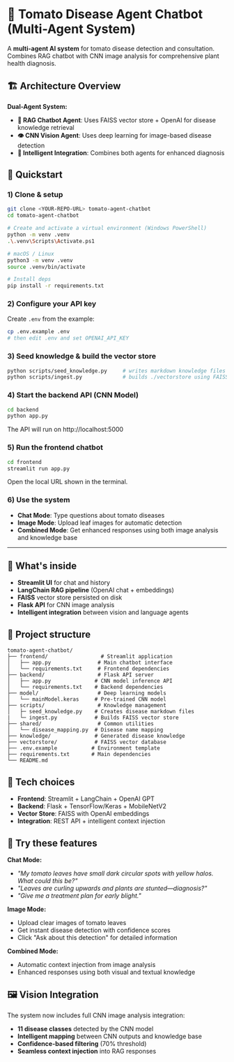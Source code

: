 # 🍅 Tomato Disease Agent Chatbot (Multi-Agent System)

A **multi-agent AI system** for tomato disease detection and consultation. Combines RAG chatbot with CNN image analysis for comprehensive plant health diagnosis.

## 🏗️ Architecture Overview

**Dual-Agent System:**
- **🤖 RAG Chatbot Agent**: Uses FAISS vector store + OpenAI for disease knowledge retrieval
- **👁️ CNN Vision Agent**: Uses deep learning for image-based disease detection
- **🧠 Intelligent Integration**: Combines both agents for enhanced diagnosis

## 🚀 Quickstart

### 1) Clone & setup
```bash
git clone <YOUR-REPO-URL> tomato-agent-chatbot
cd tomato-agent-chatbot

# Create and activate a virtual environment (Windows PowerShell)
python -m venv .venv
.\.venv\Scripts\Activate.ps1

# macOS / Linux
python3 -m venv .venv
source .venv/bin/activate

# Install deps
pip install -r requirements.txt
```

### 2) Configure your API key
Create `.env` from the example:
```bash
cp .env.example .env
# then edit .env and set OPENAI_API_KEY
```

### 3) Seed knowledge & build the vector store
```bash
python scripts/seed_knowledge.py     # writes markdown knowledge files into ./knowledge
python scripts/ingest.py             # builds ./vectorstore using FAISS
```

### 4) Start the backend API (CNN Model)
```bash
cd backend
python app.py
```
The API will run on http://localhost:5000

### 5) Run the frontend chatbot
```bash
cd frontend  
streamlit run app.py
```
Open the local URL shown in the terminal.

### 6) Use the system
- **Chat Mode**: Type questions about tomato diseases
- **Image Mode**: Upload leaf images for automatic detection
- **Combined Mode**: Get enhanced responses using both image analysis and knowledge base

---

## 🧠 What's inside
- **Streamlit UI** for chat and history
- **LangChain RAG pipeline** (OpenAI chat + embeddings)
- **FAISS** vector store persisted on disk
- **Flask API** for CNN image analysis
- **Intelligent integration** between vision and language agents

## 📂 Project structure
```
tomato-agent-chatbot/
├── frontend/                 # Streamlit application
│   ├── app.py               # Main chatbot interface
│   └── requirements.txt     # Frontend dependencies
├── backend/                 # Flask API server
│   ├── app.py              # CNN model inference API
│   └── requirements.txt    # Backend dependencies
├── model/                   # Deep learning models
│   └── mainModel.keras     # Pre-trained CNN model
├── scripts/                 # Knowledge management
│   ├─ seed_knowledge.py    # Creates disease markdown files
|   └─ ingest.py            # Builds FAISS vector store
├── shared/                  # Common utilities
│   └── disease_mapping.py  # Disease name mapping
├── knowledge/              # Generated disease knowledge
├── vectorstore/            # FAISS vector database
├── .env.example           # Environment template
├── requirements.txt       # Main dependencies
└── README.md
```

## 🔧 Tech choices
- **Frontend**: Streamlit + LangChain + OpenAI GPT
- **Backend**: Flask + TensorFlow/Keras + MobileNetV2  
- **Vector Store**: FAISS with OpenAI embeddings
- **Integration**: REST API + intelligent context injection

## 🧪 Try these features

**Chat Mode:**
- *"My tomato leaves have small dark circular spots with yellow halos. What could this be?"*
- *"Leaves are curling upwards and plants are stunted—diagnosis?"*
- *"Give me a treatment plan for early blight."*

**Image Mode:**
- Upload clear images of tomato leaves
- Get instant disease detection with confidence scores
- Click "Ask about this detection" for detailed information

**Combined Mode:**
- Automatic context injection from image analysis
- Enhanced responses using both visual and textual knowledge

## 🖼️ Vision Integration
The system now includes full CNN image analysis integration:
- **11 disease classes** detected by the CNN model
- **Intelligent mapping** between CNN outputs and knowledge base
- **Confidence-based filtering** (70% threshold)
- **Seamless context injection** into RAG responses


